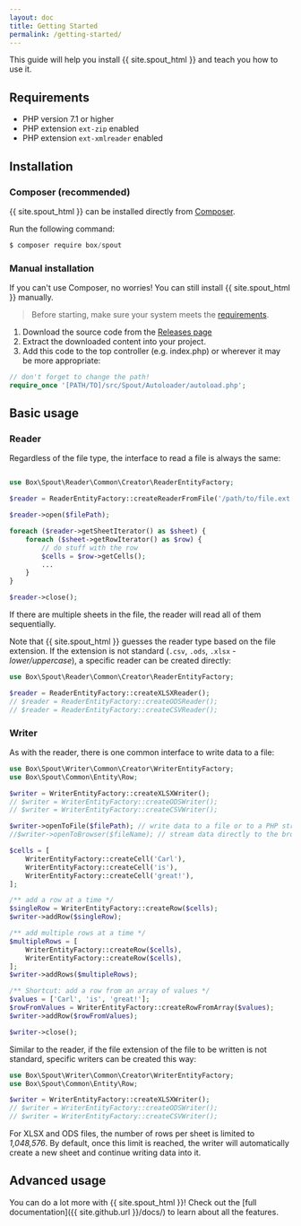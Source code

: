 ```yaml
---
layout: doc
title: Getting Started
permalink: /getting-started/
---
```


This guide will help you install {{ site.spout_html }} and teach you how to use it.

## Requirements

* PHP version 7.1 or higher
* PHP extension `ext-zip` enabled
* PHP extension `ext-xmlreader` enabled


## Installation

### Composer (recommended)

{{ site.spout_html }} can be installed directly from [Composer](https://getcomposer.org/).

Run the following command:
```powershell
$ composer require box/spout
```

### Manual installation

If you can't use Composer, no worries! You can still install {{ site.spout_html }} manually.

> Before starting, make sure your system meets the [requirements](#requirements).

1. Download the source code from the [Releases page](https://github.com/box/spout/releases)
2. Extract the downloaded content into your project.
3. Add this code to the top controller (e.g. index.php) or wherever it may be more appropriate:

```php
// don't forget to change the path!
require_once '[PATH/TO]/src/Spout/Autoloader/autoload.php';
```


## Basic usage

### Reader

Regardless of the file type, the interface to read a file is always the same:

```php

use Box\Spout\Reader\Common\Creator\ReaderEntityFactory;

$reader = ReaderEntityFactory::createReaderFromFile('/path/to/file.ext');

$reader->open($filePath);

foreach ($reader->getSheetIterator() as $sheet) {
    foreach ($sheet->getRowIterator() as $row) {
        // do stuff with the row
        $cells = $row->getCells();
        ...
    }
}

$reader->close();
```

If there are multiple sheets in the file, the reader will read all of them sequentially.


Note that {{ site.spout_html }} guesses the reader type based on the file extension. If the extension is not standard (`.csv`, `.ods`, `.xlsx` _- lower/uppercase_), a specific reader can be created directly:

```php
use Box\Spout\Reader\Common\Creator\ReaderEntityFactory;

$reader = ReaderEntityFactory::createXLSXReader();
// $reader = ReaderEntityFactory::createODSReader();
// $reader = ReaderEntityFactory::createCSVReader();
```

### Writer

As with the reader, there is one common interface to write data to a file:

```php
use Box\Spout\Writer\Common\Creator\WriterEntityFactory;
use Box\Spout\Common\Entity\Row;

$writer = WriterEntityFactory::createXLSXWriter();
// $writer = WriterEntityFactory::createODSWriter();
// $writer = WriterEntityFactory::createCSVWriter();

$writer->openToFile($filePath); // write data to a file or to a PHP stream
//$writer->openToBrowser($fileName); // stream data directly to the browser

$cells = [
    WriterEntityFactory::createCell('Carl'),
    WriterEntityFactory::createCell('is'),
    WriterEntityFactory::createCell('great!'),
];

/** add a row at a time */
$singleRow = WriterEntityFactory::createRow($cells);
$writer->addRow($singleRow);

/** add multiple rows at a time */
$multipleRows = [
    WriterEntityFactory::createRow($cells),
    WriterEntityFactory::createRow($cells),
];
$writer->addRows($multipleRows); 

/** Shortcut: add a row from an array of values */
$values = ['Carl', 'is', 'great!'];
$rowFromValues = WriterEntityFactory::createRowFromArray($values);
$writer->addRow($rowFromValues);

$writer->close();
```

Similar to the reader, if the file extension of the file to be written is not standard, specific writers can be created this way:

```php
use Box\Spout\Writer\Common\Creator\WriterEntityFactory;
use Box\Spout\Common\Entity\Row;

$writer = WriterEntityFactory::createXLSXWriter();
// $writer = WriterEntityFactory::createODSWriter();
// $writer = WriterEntityFactory::createCSVWriter();
```

For XLSX and ODS files, the number of rows per sheet is limited to *1,048,576*. By default, once this limit is reached, the writer will automatically create a new sheet and continue writing data into it.


## Advanced usage

You can do a lot more with {{ site.spout_html }}! Check out the [full documentation]({{ site.github.url }}/docs/) to learn about all the features.
